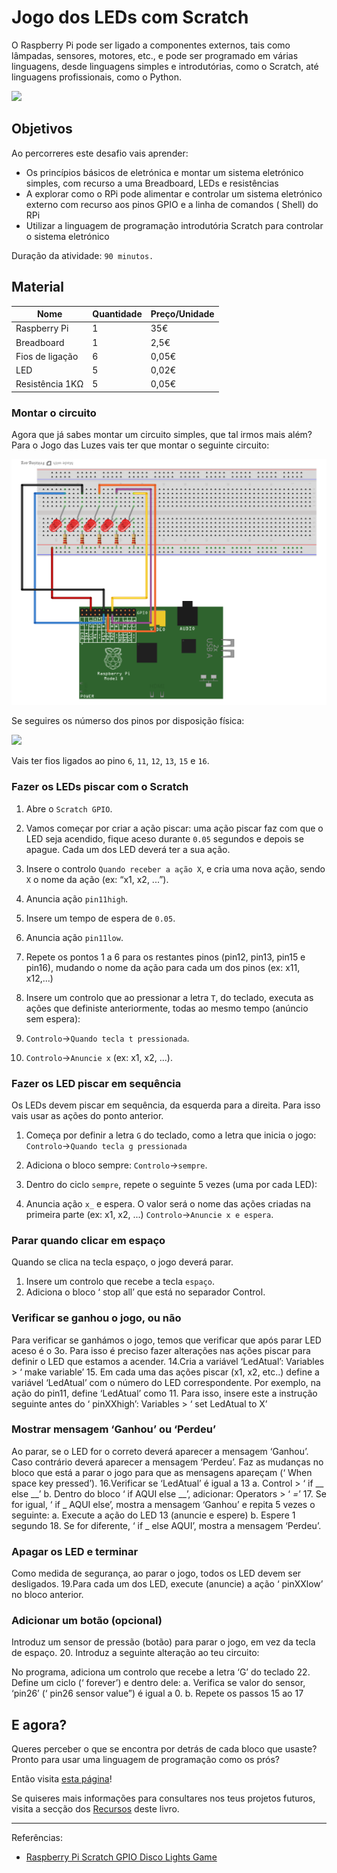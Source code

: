 # Jogo dos LEDs com Scratch

O  Raspberry Pi pode ser ligado a componentes externos, tais como lâmpadas, sensores, motores, etc., e pode ser programado em várias linguagens, desde linguagens simples e introdutórias, como o Scratch, até linguagens profissionais, como o Python.

![](http://1.bp.blogspot.com/-OiSx4oIajb8/UWGSDshhp1I/AAAAAAAAAdk/1aGmQQwxXb0/s1600/IMAG0552.jpg)

## Objetivos

Ao percorreres este desafio vais aprender:

* Os princípios básicos de eletrónica e montar um sistema eletrónico simples, com recurso a uma Breadboard, LEDs e resistências
* A explorar como o RPi pode alimentar e controlar um sistema eletrónico externo com recurso aos pinos GPIO e a linha de comandos ( Shell) do RPi
* Utilizar a linguagem de programação introdutória Scratch para controlar o sistema eletrónico

Duração da atividade: `90 minutos.`

## Material

| Nome | Quantidade | Preço/Unidade |
| --- | --- | --- |
|Raspberry Pi |1 |35€ |
|Breadboard |1 |2,5€ |
|Fios de ligação |6 |0,05€ |
|LED |5 |0,02€ |
|Resistência 1KΩ |5 |0,05€ |

### Montar o circuito

Agora que já sabes montar um circuito simples, que tal irmos mais além? Para o Jogo das Luzes vais ter que montar o seguinte circuito:

![](/assets/jogo-leds.png)

Se seguires os númerso dos pinos por disposição física:

![](https://www.raspberrypi.org/learning/physical-computing-guide/images/physical-pin-numbers.png)

Vais ter fios ligados ao pino `6`, `11`, `12`, `13`, `15` e `16`.

### Fazer os LEDs piscar com o Scratch

1. Abre o `Scratch GPIO`.

1. Vamos começar por criar a ação piscar: uma ação piscar faz com que o LED seja acendido, fique aceso durante `0.05` segundos e depois se apague. Cada um dos LED deverá ter a sua ação.

1. Insere o controlo `Quando receber a ação X`, e cria uma nova ação, sendo `X` o nome da ação (ex: “x1, x2, ...”).

1. Anuncia ação `pin11high`.

1. Insere um tempo de espera de `0.05`.

1. Anuncia ação `pin11low`.

1. Repete os pontos 1 a 6 para os restantes pinos (pin12, pin13, pin15 e pin16), mudando o nome da ação para cada um dos pinos (ex: x11, x12,...)

1. Insere um controlo que ao pressionar a letra `T`, do teclado, executa as ações que definiste anteriormente, todas ao mesmo tempo (anúncio sem espera):

 1. `Controlo`->`Quando tecla t pressionada`.
 1. `Controlo`->`Anuncie x` (ex: x1, x2, ...).
 
### Fazer os LED piscar em sequência

Os LEDs devem piscar em sequência, da esquerda para a direita. 
Para isso vais usar as ações do ponto anterior.

1. Começa por definir a letra `G` do teclado, como a letra que inicia o jogo: `Controlo`->`Quando tecla g pressionada`

1. Adiciona o bloco sempre: `Controlo`->`sempre`.

1. Dentro do ciclo `sempre`, repete o seguinte 5 vezes (uma por cada
 LED):

 1. Anuncia ação `x_` e espera. O valor será o nome das ações criadas na primeira parte (ex: x1, x2, ...) `Controlo`->`Anuncie x e espera`.
 
### Parar quando clicar em espaço

Quando se clica na tecla espaço, o jogo deverá parar.

1. Insere um controlo que recebe a tecla `espaço`.
1. Adiciona o bloco ‘ stop all’  que está no separador  Control.
 
### Verificar se ganhou o jogo, ou não

Para verificar se ganhámos o jogo, temos que verificar que após parar LED aceso é o 3o. Para isso é preciso fazer alterações nas ações piscar para definir o LED que estamos a acender.
14.Cria a variável ‘LedAtual’:  Variables > ‘ make variable’
15. Em cada uma das ações piscar (x1, x2, etc..) define a variável ‘LedAtual’ com o número do LED correspondente. Por exemplo, na ação do pin11, define ‘LedAtual’ como 11. Para isso, insere este a instrução seguinte antes do ‘ pinXXhigh’:
Variables > ‘ set LedAtual to X’

### Mostrar mensagem ‘Ganhou’ ou ‘Perdeu’

Ao parar, se o LED for o correto deverá aparecer a mensagem ‘Ganhou’. Caso contrário deverá aparecer a mensagem ‘Perdeu’. Faz as mudanças no bloco que está a parar o jogo para que as mensagens apareçam (‘ When space key pressed’).
16.Verificar se ‘LedAtual’ é igual a 13
a. Control > ‘ if __ else __’
b. Dentro do bloco ‘ if AQUI else __’, adicionar:
 Operators > ‘ _=_’
17. Se for igual, ‘ if _ AQUI else’, mostra a mensagem ‘Ganhou’ e
repita 5 vezes o seguinte:
a. Execute a ação do LED 13 (anuncie e espere)
b. Espere 1 segundo
18. Se for diferente, ‘ if _ else AQUI’, mostra a mensagem ‘Perdeu’.

### Apagar os LED e terminar

Como medida de segurança, ao parar o jogo, todos os LED devem ser desligados.
19.Para cada um dos LED, execute (anuncie) a ação ‘ pinXXlow’ no bloco anterior.

### Adicionar um botão (opcional)

Introduz um sensor de pressão (botão) para parar o jogo, em vez da tecla de espaço.
20. Introduz a seguinte alteração ao teu circuito:

 No programa, adiciona um controlo que recebe a letra ‘G’ do
teclado
22. Define um ciclo (‘ forever’) e dentro dele:
a. Verifica se valor do sensor, ‘pin26’ (‘ pin26 sensor value”) é igual a 0.
b. Repete os passos 15 ao 17

## E agora?

Queres perceber o que se encontra por detrás de cada bloco que usaste?
Pronto para usar uma linguagem de programação como os prós?

Então visita [esta página](https://hourofpython.trinket.io/from-blocks-to-code-with-trinket#/blocks/dragging-and-dropping)!

Se quiseres mais informações para consultares nos teus projetos futuros, visita a secção dos [Recursos](/recursos/recursos.md) deste livro.

---
Referências: 
* [Raspberry Pi Scratch GPIO Disco Lights Game](http://pdwhomeautomation.blogspot.pt/2013/04/raspberry-pi-scratch-gpio-disco-lights.html)